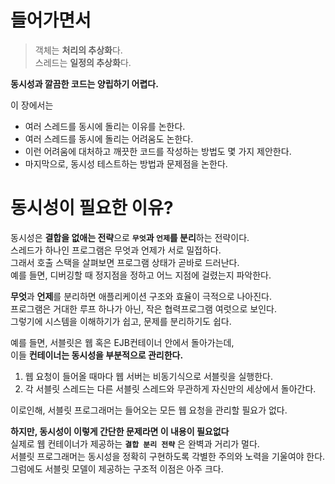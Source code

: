 # 들어가면서 
> 객체는 **처리의 추상화**다.     
> 스레드는 **일정의 추상화**다.         
       
**동시성과 깔끔한 코드는 양립하기 어렵다.**      
     
이 장에서는      
* 여러 스레드를 동시에 돌리는 이유를 논한다.        
* 여러 스레드를 동시에 돌리는 어려움도 논한다.          
* 이런 어려움에 대처하고 깨끗한 코드를 작성하는 방법도 몇 가지 제안한다.     
* 마지막으로, 동시성 테스트하는 방법과 문제점을 논한다.        
   
# 동시성이 필요한 이유?   
동시성은 **결합을 없애는 전략**으로 **`무엇`과 `언제`를 분리**하는 전략이다.               
스레드가 하나인 프로그램은 무엇과 언제가 서로 밀접하다.            
그래서 호출 스택을 살펴보면 프로그램 상태가 곧바로 드러난다.       
예를 들면, 디버깅할 때 정지점을 정하고 어느 지점에 걸렸는지 파악한다.      
        
**무엇**과 **언제**를 분리하면 애플리케이션 구조와 효율이 극적으로 나아진다.            
프로그램은 거대한 루프 하나가 아닌, 작은 협력프로그램 여럿으로 보인다.          
그렇기에 시스템을 이해하기가 쉽고, 문제를 분리하기도 쉽다.         
      
예를 들면, 서블릿은 웹 혹은 EJB컨테이너 안에서 돌아가는데,      
이들 **컨테이너는 동시성을 부분적으로 관리한다.**        
     
1. 웹 요청이 들어올 때마다 웹 서버는 비동기식으로 서블릿을 실행한다.     
2. 각 서블릿 스레드는 다른 서블릿 스레드와 무관하게 자신만의 세상에서 돌아간다.     
         
이로인해, 서블릿 프로그래머는 들어오는 모든 웹 요청을 관리할 필요가 없다.   
    
**하지만, 동시성이 이렇게 간단한 문제라면 이 내용이 필요없다**            
실제로 웹 컨테이너가 제공하는 **`결합 분리 전략`** 은 완벽과 거리가 멀다.            
서블릿 프로그래머는 동시성을 정확히 구현하도록 각별한 주의와 노력을 기울여야 한다.     
그럼에도 서블릿 모델이 제공하는 구조적 이점은 아주 크다.    
   
   
